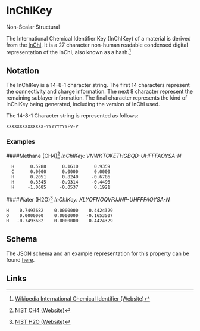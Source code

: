 # InChIKey

<span class="btn badge b-success border-50">Non-Scalar</span> <span class="btn badge b-info border-50">Structural</span>

The International Chemical Identifier Key (InChIKey) of a material is derived from the [InChI](inchi.md). It is a 27 character non-human readable condensed digital representation of the InChI, also known as a hash.[^1]

## Notation
The InChIKey is a 14-8-1 character string. The first 14 characters represent the connectivity and charge information. The next 8 character represent the remaining sublayer information. The final character represents the kind of InChIKey being generated, including the version of InChI used.

The 14-8-1 Character string is represented as follows:

```
XXXXXXXXXXXXXX-YYYYYYYYFV-P
```

### Examples
####Methane (CH4)[^2]
*InChIKey: VNWKTOKETHGBQD-UHFFFAOYSA-N*
```
  H      0.5288      0.1610      0.9359
  C      0.0000      0.0000      0.0000
  H      0.2051      0.8240     -0.6786
  H      0.3345     -0.9314     -0.4496
  H     -1.0685     -0.0537      0.1921
```
####Water (H2O)[^3]
*InChIKey: XLYOFNOQVPJJNP-UHFFFAOYSA-N*
````
H    0.7493682    0.0000000    0.4424329
O    0.0000000    0.0000000   -0.1653507
H   -0.7493682    0.0000000    0.4424329
````
## Schema 

The JSON schema and an example representation for this property can be found [here](../../properties/data/list.md#InChIKey).

## Links

[^1]: [Wikipedia International Chemical Identifier (Website)](https://en.wikipedia.org/wiki/International_Chemical_Identifier)
[^2]: [NIST CH4 (Website)](https://webbook.nist.gov/cgi/cbook.cgi?Name=CH4&Units=SI)
[^3]: [NIST H2O (Website)](https://webbook.nist.gov/cgi/inchi/InChI%3D1S/H2O/h1H2#)
